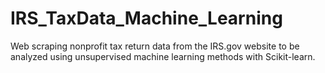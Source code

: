 # IRS_TaxData_Machine_Learning
Web scraping nonprofit tax return data from the IRS.gov website to be analyzed using unsupervised machine learning methods with Scikit-learn.
